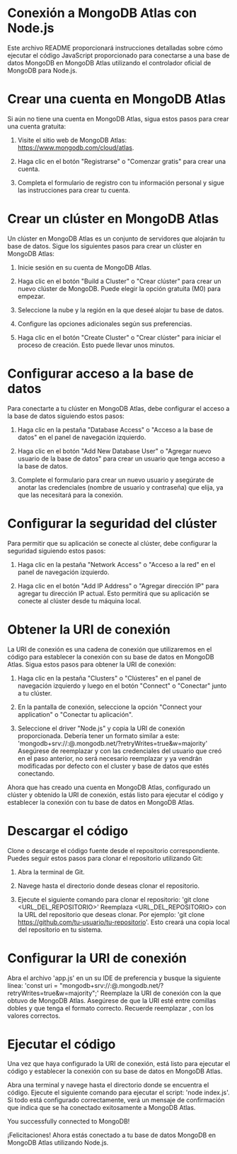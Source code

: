 # Conexión a MongoDB Atlas con Node.js
Este archivo README proporcionará instrucciones detalladas sobre cómo ejecutar el código JavaScript proporcionado para conectarse a una base de datos MongoDB en MongoDB Atlas utilizando el controlador oficial de MongoDB para Node.js.

# Crear una cuenta en MongoDB Atlas
Si aún no tiene una cuenta en MongoDB Atlas, sigua estos pasos para crear una cuenta gratuita:

1. Visite el sitio web de MongoDB Atlas: https://www.mongodb.com/cloud/atlas.

2. Haga clic en el botón "Registrarse" o "Comenzar gratis" para crear una cuenta.

3. Completa el formulario de registro con tu información personal y sigue las instrucciones para crear tu cuenta.

# Crear un clúster en MongoDB Atlas
Un clúster en MongoDB Atlas es un conjunto de servidores que alojarán tu base de datos. Sigue los siguientes pasos para crear un clúster en MongoDB Atlas:

1. Inicie sesión en su cuenta de MongoDB Atlas.

2. Haga clic en el botón "Build a Cluster" o "Crear clúster" para crear un nuevo clúster de MongoDB. Puede elegir la opción gratuita (M0) para empezar.

3. Seleccione la nube y la región en la que deseé alojar tu base de datos.

4. Configure las opciones adicionales según sus preferencias.

5. Haga clic en el botón "Create Cluster" o "Crear clúster" para iniciar el proceso de creación. Esto puede llevar unos minutos.

# Configurar acceso a la base de datos
Para conectarte a tu clúster en MongoDB Atlas, debe configurar el acceso a la base de datos siguiendo estos pasos:

1. Haga clic en la pestaña "Database Access" o "Acceso a la base de datos" en el panel de navegación izquierdo.

2. Haga clic en el botón "Add New Database User" o "Agregar nuevo usuario de la base de datos" para crear un usuario que tenga acceso a la base de datos.

3. Complete el formulario para crear un nuevo usuario y asegúrate de anotar las credenciales (nombre de usuario y contraseña) que elija, ya que las necesitará para la conexión.

# Configurar la seguridad del clúster
Para permitir que su aplicación se conecte al clúster, debe configurar la seguridad siguiendo estos pasos:

1. Haga clic en la pestaña "Network Access" o "Acceso a la red" en el panel de navegación izquierdo.

2. Haga clic en el botón "Add IP Address" o "Agregar dirección IP" para agregar tu dirección IP actual. Esto permitirá que su aplicación se conecte al clúster desde tu máquina local.

# Obtener la URI de conexión
La URI de conexión es una cadena de conexión que utilizaremos en el código para establecer la conexión con su base de datos en MongoDB Atlas. Sigua estos pasos para obtener la URI de conexión:

1. Haga clic en la pestaña "Clusters" o "Clústeres" en el panel de navegación izquierdo y luego en el botón "Connect" o "Conectar" junto a tu clúster.

2. En la pantalla de conexión, seleccione la opción "Connect your application" o "Conectar tu aplicación".

3. Seleccione el driver "Node.js" y copia la URI de conexión proporcionada. Debería tener un formato similar a este:
'mongodb+srv://<username>:<password>@<cluster-name>.mongodb.net/<database>?retryWrites=true&w=majority'
Asegúrese de reemplazar <username> y <password> con las credenciales del usuario que creó en el paso anterior, no será necesario reemplazar <cluster-name> y <database> ya vendrán modificadas por defecto con el cluster y base de datos que estés conectando.

Ahora que has creado una cuenta en MongoDB Atlas, configurado un clúster y obtenido la URI de conexión, estás listo para ejecutar el código y establecer la conexión con tu base de datos en MongoDB Atlas.

# Descargar el código
Clone o descarge el código fuente desde el repositorio correspondiente. Puedes seguir estos pasos para clonar el repositorio utilizando Git:

1. Abra la terminal de Git.

2. Navege hasta el directorio donde deseas clonar el repositorio.

3. Ejecute el siguiente comando para clonar el repositorio: 'git clone <URL_DEL_REPOSITORIO>'
Reemplaza <URL_DEL_REPOSITORIO> con la URL del repositorio que deseas clonar. Por ejemplo: 'git clone https://github.com/tu-usuario/tu-repositorio'.
Esto creará una copia local del repositorio en tu sistema.

# Configurar la URI de conexión
Abra el archivo 'app.js' en un su IDE de preferencia y busque la siguiente línea:
'const uri = "mongodb+srv://<username>:<password>@<cluster-name>.mongodb.net/<database>?retryWrites=true&w=majority";'
Reemplaze la URI de conexión con la que obtuvo de MongoDB Atlas. Asegúrese de que la URI esté entre comillas dobles y que tenga el formato correcto. Recuerde reemplazar <username>, <password> con los valores correctos.

# Ejecutar el código
Una vez que haya configurado la URI de conexión, está listo para ejecutar el código y establecer la conexión con su base de datos en MongoDB Atlas.

Abra una terminal y navege hasta el directorio donde se encuentra el código. Ejecute el siguiente comando para ejecutar el script: 'node index.js'.
Si todo está configurado correctamente, verá un mensaje de confirmación que indica que se ha conectado exitosamente a MongoDB Atlas.

You successfully connected to MongoDB!

¡Felicitaciones! Ahora estás conectado a tu base de datos MongoDB en MongoDB Atlas utilizando Node.js.
